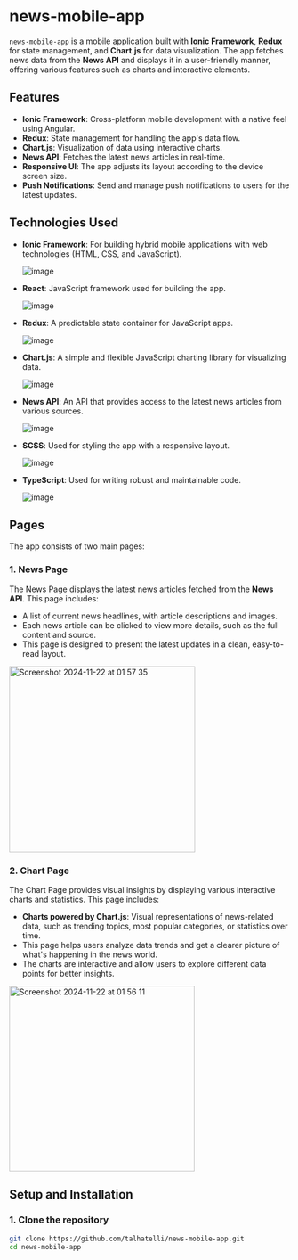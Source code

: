 # news-mobile-app

`news-mobile-app` is a mobile application built with **Ionic Framework**, **Redux** for state management, and **Chart.js** for data visualization. The app fetches news data from the **News API** and displays it in a user-friendly manner, offering various features such as charts and interactive elements.

## Features

- **Ionic Framework**: Cross-platform mobile development with a native feel using Angular.
- **Redux**: State management for handling the app's data flow.
- **Chart.js**: Visualization of data using interactive charts.
- **News API**: Fetches the latest news articles in real-time.
- **Responsive UI**: The app adjusts its layout according to the device screen size.
- **Push Notifications**: Send and manage push notifications to users for the latest updates.

## Technologies Used

- **Ionic Framework**: For building hybrid mobile applications with web technologies (HTML, CSS, and JavaScript).
  
  ![image](https://github.com/user-attachments/assets/014ed669-1e3e-488c-a685-4cd516ca7d65)

- **React**: JavaScript framework used for building the app.

  ![image](https://github.com/user-attachments/assets/44e81fdc-7550-4b93-98d3-8ed6d189906e)

- **Redux**: A predictable state container for JavaScript apps.
  
  ![image](https://github.com/user-attachments/assets/632e3866-6491-4598-9bad-36af55c68b1f)

- **Chart.js**: A simple and flexible JavaScript charting library for visualizing data.

  ![image](https://github.com/user-attachments/assets/e608effb-a2e9-46b6-9bfe-fc21a3d1d5e5)

- **News API**: An API that provides access to the latest news articles from various sources.

  ![image](https://github.com/user-attachments/assets/e9d9184c-c45d-4453-bcd8-f383e2ee32e6)

- **SCSS**: Used for styling the app with a responsive layout.

  ![image](https://github.com/user-attachments/assets/c86bc118-7c23-4a2a-abd9-28b87853739f)

- **TypeScript**: Used for writing robust and maintainable code.

  ![image](https://github.com/user-attachments/assets/cf13a4a2-83d9-4431-80c8-910d830f8a53)

## Pages

The app consists of two main pages:

### 1. **News Page**

The News Page displays the latest news articles fetched from the **News API**. This page includes:
- A list of current news headlines, with article descriptions and images.
- Each news article can be clicked to view more details, such as the full content and source.
- This page is designed to present the latest updates in a clean, easy-to-read layout.

<img width="334" alt="Screenshot 2024-11-22 at 01 57 35" src="https://github.com/user-attachments/assets/b8db911a-9cdf-4a0f-a130-5d10e0530545">

### 2. **Chart Page**

The Chart Page provides visual insights by displaying various interactive charts and statistics. This page includes:
- **Charts powered by Chart.js**: Visual representations of news-related data, such as trending topics, most popular categories, or statistics over time.
- This page helps users analyze data trends and get a clearer picture of what's happening in the news world.
- The charts are interactive and allow users to explore different data points for better insights.

<img width="333" alt="Screenshot 2024-11-22 at 01 56 11" src="https://github.com/user-attachments/assets/0af83b38-4d9e-4e70-87fc-cf842aadd25d">

## Setup and Installation

### 1. Clone the repository
```bash
git clone https://github.com/talhatelli/news-mobile-app.git
cd news-mobile-app

